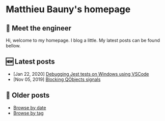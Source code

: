# Matthieu Bauny's homepage

## :wave: Meet the engineer

Hi, welcome to my homepage. I blog a little. My latest posts can be found bellow.

## :new: Latest posts

- [Jan 22, 2020] [Debugging Jest tests on Windows using VSCode](./posts/debugging-jest-tests-on-windows-using-vscode.md)
- [Nov 05, 2019] [Blocking QObjects signals](./posts/blocking-qobjects-signals.md)

## :date: Older posts

- [Browse by date](./posts)
- [Browse by tag](./tags)
